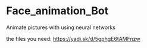 # Face_animation_Bot
Animate pictures with using neural networks

the files you need: https://yadi.sk/d/5gphgE6tAMFnzw
